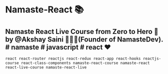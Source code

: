# Namaste-React 📚 

## Namaste React Live Course from Zero to Hero 🚀 by @Akshay Saini 👨🏻‍💻(Founder of NamasteDev). # namaste # javascript # react ❤ 

`react react-router reactjs react-redux react-app react-hooks reactjs-course react-class-components namaste-react-course
 namaste-react react-live-course namaste-react-live`
 
